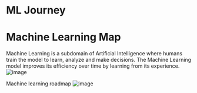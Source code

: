 # ML Journey
# Machine Learning Map




Machine Learning is a subdomain of Artificial Intelligence where humans train the model to learn, analyze and make decisions. The Machine Learning model improves its efficiency over time by learning from its experience. 
![image](https://github.com/Nitroson/ML/assets/78772767/98c984a2-b18c-44c7-97c0-8333f82e184e)


Machine learning roadmap
![image](https://github.com/Nitroson/ML/assets/78772767/b55d57b6-d04b-4e10-b4a9-d96d2ff923e8)
